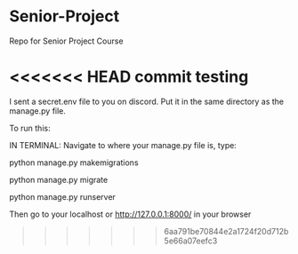 # Senior-Project
Repo for Senior Project Course 

<<<<<<< HEAD
commit testing
=======
I sent a secret.env file to you on discord. Put it in the same directory as the manage.py file.

To run this:

IN TERMINAL: 
Navigate to where your manage.py file is, 
type:

python manage.py makemigrations

python manage.py migrate

python manage.py runserver

Then go to your localhost or http://127.0.0.1:8000/ in your browser
>>>>>>> 6aa791be70844e2a1724f20d712b5e66a07eefc3
